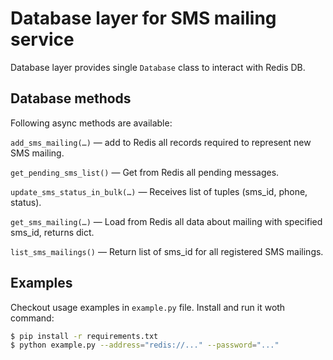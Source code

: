 # Database layer for SMS mailing service

Database layer provides single `Database` class to interact with Redis DB.

## Database methods

Following async methods are available:


`add_sms_mailing(…)` — add to Redis all records required to represent new SMS mailing.

`get_pending_sms_list()` — Get from Redis all pending messages.

`update_sms_status_in_bulk(…)` — Receives list of tuples (sms_id, phone, status).

`get_sms_mailing(…)` — Load from Redis all data about mailing with specified sms_id, returns dict.

`list_sms_mailings()` — Return list of sms_id for all registered SMS mailings.

## Examples

Checkout usage examples in `example.py` file. Install and run it woth command:

```sh
$ pip install -r requirements.txt
$ python example.py --address="redis://..." --password="..."
```

